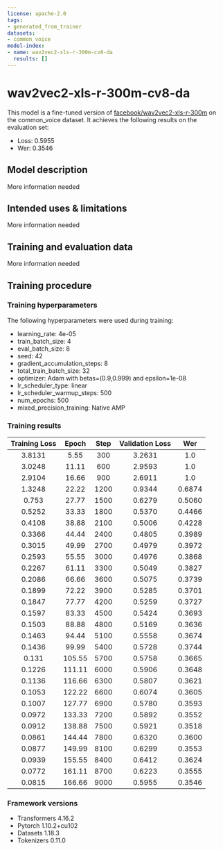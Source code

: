 ```yaml
---
license: apache-2.0
tags:
- generated_from_trainer
datasets:
- common_voice
model-index:
- name: wav2vec2-xls-r-300m-cv8-da
  results: []
---
```


<!-- This model card has been generated automatically according to the information the Trainer had access to. You
should probably proofread and complete it, then remove this comment. -->

# wav2vec2-xls-r-300m-cv8-da

This model is a fine-tuned version of [facebook/wav2vec2-xls-r-300m](https://huggingface.co/facebook/wav2vec2-xls-r-300m) on the common_voice dataset.
It achieves the following results on the evaluation set:
- Loss: 0.5955
- Wer: 0.3546

## Model description

More information needed

## Intended uses & limitations

More information needed

## Training and evaluation data

More information needed

## Training procedure

### Training hyperparameters

The following hyperparameters were used during training:
- learning_rate: 4e-05
- train_batch_size: 4
- eval_batch_size: 8
- seed: 42
- gradient_accumulation_steps: 8
- total_train_batch_size: 32
- optimizer: Adam with betas=(0.9,0.999) and epsilon=1e-08
- lr_scheduler_type: linear
- lr_scheduler_warmup_steps: 500
- num_epochs: 500
- mixed_precision_training: Native AMP

### Training results

| Training Loss | Epoch  | Step | Validation Loss | Wer    |
|:-------------:|:------:|:----:|:---------------:|:------:|
| 3.8131        | 5.55   | 300  | 3.2631          | 1.0    |
| 3.0248        | 11.11  | 600  | 2.9593          | 1.0    |
| 2.9104        | 16.66  | 900  | 2.6911          | 1.0    |
| 1.3248        | 22.22  | 1200 | 0.9344          | 0.6874 |
| 0.753         | 27.77  | 1500 | 0.6279          | 0.5060 |
| 0.5252        | 33.33  | 1800 | 0.5370          | 0.4466 |
| 0.4108        | 38.88  | 2100 | 0.5006          | 0.4228 |
| 0.3366        | 44.44  | 2400 | 0.4805          | 0.3989 |
| 0.3015        | 49.99  | 2700 | 0.4979          | 0.3972 |
| 0.2593        | 55.55  | 3000 | 0.4976          | 0.3868 |
| 0.2267        | 61.11  | 3300 | 0.5049          | 0.3827 |
| 0.2086        | 66.66  | 3600 | 0.5075          | 0.3739 |
| 0.1899        | 72.22  | 3900 | 0.5285          | 0.3701 |
| 0.1847        | 77.77  | 4200 | 0.5259          | 0.3727 |
| 0.1597        | 83.33  | 4500 | 0.5424          | 0.3693 |
| 0.1503        | 88.88  | 4800 | 0.5169          | 0.3636 |
| 0.1463        | 94.44  | 5100 | 0.5558          | 0.3674 |
| 0.1436        | 99.99  | 5400 | 0.5728          | 0.3744 |
| 0.131         | 105.55 | 5700 | 0.5758          | 0.3665 |
| 0.1226        | 111.11 | 6000 | 0.5906          | 0.3648 |
| 0.1136        | 116.66 | 6300 | 0.5807          | 0.3621 |
| 0.1053        | 122.22 | 6600 | 0.6074          | 0.3605 |
| 0.1007        | 127.77 | 6900 | 0.5780          | 0.3593 |
| 0.0972        | 133.33 | 7200 | 0.5892          | 0.3552 |
| 0.0912        | 138.88 | 7500 | 0.5921          | 0.3518 |
| 0.0861        | 144.44 | 7800 | 0.6320          | 0.3600 |
| 0.0877        | 149.99 | 8100 | 0.6299          | 0.3553 |
| 0.0939        | 155.55 | 8400 | 0.6412          | 0.3624 |
| 0.0772        | 161.11 | 8700 | 0.6223          | 0.3555 |
| 0.0815        | 166.66 | 9000 | 0.5955          | 0.3546 |


### Framework versions

- Transformers 4.16.2
- Pytorch 1.10.2+cu102
- Datasets 1.18.3
- Tokenizers 0.11.0
